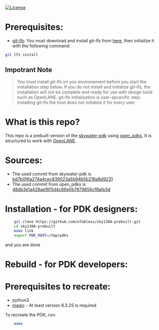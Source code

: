 [![License](https://img.shields.io/badge/License-Apache%202.0-blue.svg)](https://opensource.org/licenses/Apache-2.0) 

# Prerequisites:

- [git-lfs](https://git-lfs.github.com/): You must download and install git-lfs from [here](https://git-lfs.github.com/), then initialize it with the following command:

```bash
git lfs install
```

## Impotrant Note
> You must install git-lfs on you environement before you start the installation step below. If you do not install and initialize git-lfs, the installation will not be complete and ready for use with design tools such as OpenLANE.
> git-lfs initialization is user-spcecific step. Installing git-lfs the host does not initialize it for every user

# What is this repo?

This repo is a prebuilt version of the [skywater-pdk](https://github.com/google/skywater-pdk) using [open_pdks](https://github.com/RTimothyEdwards/open_pdks). It is structured to work with [OpenLANE](https://github.com/efabless/openlane/tree/master).

# Sources:

- The used commit from skywater-pdk is [bd7b0f6a274a4cec839023a5b94b5b216a8d9231](https://github.com/google/skywater-pdk/commit/bd7b0f6a274a4cec839023a5b94b5b216a8d9231)
- The used commit from open_pdks is [48db3e1a428ae16f5d4c86e0b7679656cf8afe3d](https://github.com/RTimothyEdwards/open_pdks/commit/48db3e1a428ae16f5d4c86e0b7679656cf8afe3d)

# Installation - for PDK designers:

```bash
	git clone https://github.com/efabless/sky130A-prebuilt.git
	cd sky130A-prebuilt
	make link
	export PDK_ROOT=/tmp/pdks
```
and you are done

# Rebuild - for PDK developers:

# Prerequisites to recreate:

 - python3
 - [magic](https://github.com/RTimothyEdwards/magic) - At least version 8.3.25 is required

To recreate the PDK, run:

```bash
	make
```

